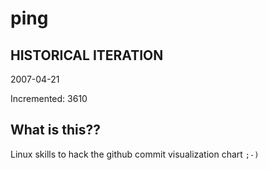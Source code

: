 # ping

## HISTORICAL ITERATION
2007-04-21

Incremented: 3610

## What is this?? 
Linux skills to hack the github commit visualization chart `;-)`
